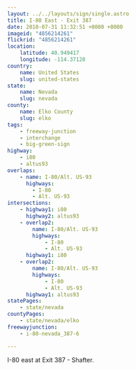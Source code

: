 ```yaml
---
layout: ../../layouts/sign/single.astro
title: I-80 East - Exit 387
date: 2010-07-31 11:32:51 +0000 +0000
imageid: "4856214261"
flickrid: "4856214261"
location:
    latitude: 40.949417
    longitude: -114.37128
country:
    name: United States
    slug: united-states
state:
    name: Nevada
    slug: nevada
county:
    name: Elko County
    slug: elko
tags:
    - freeway-junction
    - interchange
    - big-green-sign
highway:
    - i80
    - altus93
overlaps:
    - name: I-80/Alt. US-93
      highways:
        - I-80
        - Alt. US-93
intersections:
    - highway1: i80
      highway2: altus93
    - overlap2:
        name: I-80/Alt. US-93
        highways:
            - I-80
            - Alt. US-93
      highway1: i80
    - overlap2:
        name: I-80/Alt. US-93
        highways:
            - I-80
            - Alt. US-93
      highway1: altus93
statePages:
    - state/nevada
countyPages:
    - state/nevada/elko
freewayjunction:
    - i-80-nevada_387-6

---
```

I-80 east at Exit 387 - Shafter.